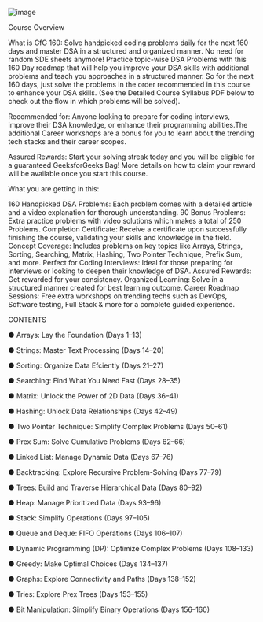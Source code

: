![image](https://github.com/user-attachments/assets/2499325b-1c27-41f5-8a3b-6845707e873f)


Course Overview

What is GfG 160: Solve handpicked coding problems daily for the next 160 days and master DSA in a structured and organized manner. No need for random SDE sheets anymore! Practice topic-wise DSA Problems with this 160 Day roadmap that will help you improve your DSA skills with additional problems and teach you approaches in a structured manner. So for the next 160 days, just solve the problems in the order recommended in this course to enhance your DSA skills. (See the Detailed Course Syllabus PDF below to check out the flow in which problems will be solved). 


Recommended for: Anyone looking to prepare for coding interviews, improve their DSA knowledge, or enhance their programming abilities.The additional Career workshops are a bonus for you to learn about the trending tech stacks and their career scopes.


Assured Rewards: Start your solving streak today and you will be eligible for a guaranteed GeeksforGeeks Bag! More details on how to claim your reward will be available once you start this course.



What you are getting in this:

160 Handpicked DSA Problems: Each problem comes with a detailed article and a video explanation for thorough understanding.
90 Bonus Problems: Extra practice problems with video solutions which makes a total of 250 Problems. 
Completion Certificate: Receive a certificate upon successfully finishing the course, validating your skills and knowledge in the field.
Concept Coverage: Includes problems on key topics like Arrays, Strings, Sorting, Searching, Matrix, Hashing, Two Pointer Technique, Prefix Sum, and more.
Perfect for Coding Interviews: Ideal for those preparing for interviews or looking to deepen their knowledge of DSA.
Assured Rewards: Get rewarded for your consistency.
Organized Learning: Solve in a structured manner created for best learning outcome. 
Career Roadmap Sessions: Free extra workshops on trending techs such as DevOps, Software testing, Full Stack & more for a complete guided experience.

CONTENTS

● Arrays: Lay the Foundation (Days 1–13)

● Strings: Master Text Processing (Days 14–20)

● Sorting: Organize Data Efciently (Days 21–27)

● Searching: Find What You Need Fast (Days 28–35)

● Matrix: Unlock the Power of 2D Data (Days 36–41)

● Hashing: Unlock Data Relationships (Days 42–49)

● Two Pointer Technique: Simplify Complex Problems (Days 50–61)

● Prex Sum: Solve Cumulative Problems (Days 62–66)

● Linked List: Manage Dynamic Data (Days 67–76)

● Backtracking: Explore Recursive Problem-Solving (Days 77–79)

● Trees: Build and Traverse Hierarchical Data (Days 80–92)

● Heap: Manage Prioritized Data (Days 93–96)

● Stack: Simplify Operations (Days 97–105)

● Queue and Deque: FIFO Operations (Days 106–107)

● Dynamic Programming (DP): Optimize Complex Problems (Days 108–133)

● Greedy: Make Optimal Choices (Days 134–137)

● Graphs: Explore Connectivity and Paths (Days 138–152)

● Tries: Explore Prex Trees (Days 153–155)

● Bit Manipulation: Simplify Binary Operations (Days 156–160)

